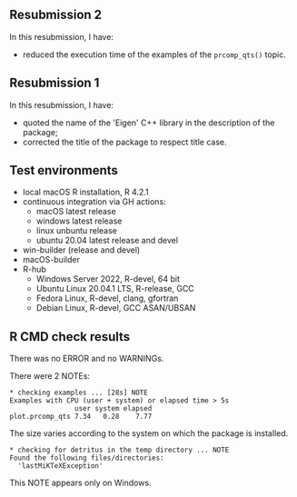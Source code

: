## Resubmission 2

In this resubmission, I have:

- reduced the execution time of the examples of the `prcomp_qts()` topic.

## Resubmission 1

In this resubmission, I have:

- quoted the name of the 'Eigen' C++ library in the description of the package;
- corrected the title of the package to respect title case.

## Test environments

- local macOS R installation, R 4.2.1
- continuous integration via GH actions:
    - macOS latest release
    - windows latest release
    - linux unbuntu release
    - ubuntu 20.04 latest release and devel
- win-builder (release and devel)
- macOS-builder
- R-hub
    - Windows Server 2022, R-devel, 64 bit
    - Ubuntu Linux 20.04.1 LTS, R-release, GCC
    - Fedora Linux, R-devel, clang, gfortran
    - Debian Linux, R-devel, GCC ASAN/UBSAN

## R CMD check results

There was no ERROR and no WARNINGs.

There were 2 NOTEs:

    * checking examples ... [28s] NOTE
    Examples with CPU (user + system) or elapsed time > 5s
                    user system elapsed
    plot.prcomp_qts 7.34   0.28    7.77

The size varies according to the system on which the package is installed.

    * checking for detritus in the temp directory ... NOTE
    Found the following files/directories:
      'lastMiKTeXException'

This NOTE appears only on Windows.
